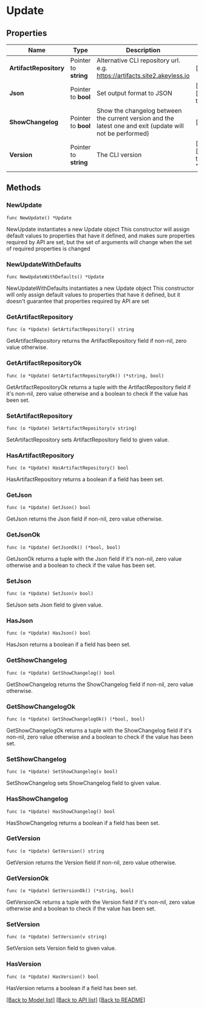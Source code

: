 # Update

## Properties

Name | Type | Description | Notes
------------ | ------------- | ------------- | -------------
**ArtifactRepository** | Pointer to **string** | Alternative CLI repository url. e.g. https://artifacts.site2.akeyless.io | [optional] 
**Json** | Pointer to **bool** | Set output format to JSON | [optional] [default to false]
**ShowChangelog** | Pointer to **bool** | Show the changelog between the current version and the latest one and exit (update will not be performed) | [optional] 
**Version** | Pointer to **string** | The CLI version | [optional] [default to "latest"]

## Methods

### NewUpdate

`func NewUpdate() *Update`

NewUpdate instantiates a new Update object
This constructor will assign default values to properties that have it defined,
and makes sure properties required by API are set, but the set of arguments
will change when the set of required properties is changed

### NewUpdateWithDefaults

`func NewUpdateWithDefaults() *Update`

NewUpdateWithDefaults instantiates a new Update object
This constructor will only assign default values to properties that have it defined,
but it doesn't guarantee that properties required by API are set

### GetArtifactRepository

`func (o *Update) GetArtifactRepository() string`

GetArtifactRepository returns the ArtifactRepository field if non-nil, zero value otherwise.

### GetArtifactRepositoryOk

`func (o *Update) GetArtifactRepositoryOk() (*string, bool)`

GetArtifactRepositoryOk returns a tuple with the ArtifactRepository field if it's non-nil, zero value otherwise
and a boolean to check if the value has been set.

### SetArtifactRepository

`func (o *Update) SetArtifactRepository(v string)`

SetArtifactRepository sets ArtifactRepository field to given value.

### HasArtifactRepository

`func (o *Update) HasArtifactRepository() bool`

HasArtifactRepository returns a boolean if a field has been set.

### GetJson

`func (o *Update) GetJson() bool`

GetJson returns the Json field if non-nil, zero value otherwise.

### GetJsonOk

`func (o *Update) GetJsonOk() (*bool, bool)`

GetJsonOk returns a tuple with the Json field if it's non-nil, zero value otherwise
and a boolean to check if the value has been set.

### SetJson

`func (o *Update) SetJson(v bool)`

SetJson sets Json field to given value.

### HasJson

`func (o *Update) HasJson() bool`

HasJson returns a boolean if a field has been set.

### GetShowChangelog

`func (o *Update) GetShowChangelog() bool`

GetShowChangelog returns the ShowChangelog field if non-nil, zero value otherwise.

### GetShowChangelogOk

`func (o *Update) GetShowChangelogOk() (*bool, bool)`

GetShowChangelogOk returns a tuple with the ShowChangelog field if it's non-nil, zero value otherwise
and a boolean to check if the value has been set.

### SetShowChangelog

`func (o *Update) SetShowChangelog(v bool)`

SetShowChangelog sets ShowChangelog field to given value.

### HasShowChangelog

`func (o *Update) HasShowChangelog() bool`

HasShowChangelog returns a boolean if a field has been set.

### GetVersion

`func (o *Update) GetVersion() string`

GetVersion returns the Version field if non-nil, zero value otherwise.

### GetVersionOk

`func (o *Update) GetVersionOk() (*string, bool)`

GetVersionOk returns a tuple with the Version field if it's non-nil, zero value otherwise
and a boolean to check if the value has been set.

### SetVersion

`func (o *Update) SetVersion(v string)`

SetVersion sets Version field to given value.

### HasVersion

`func (o *Update) HasVersion() bool`

HasVersion returns a boolean if a field has been set.


[[Back to Model list]](../README.md#documentation-for-models) [[Back to API list]](../README.md#documentation-for-api-endpoints) [[Back to README]](../README.md)


